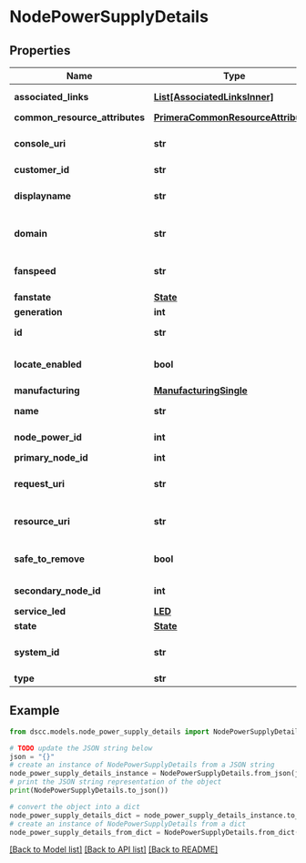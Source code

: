 # NodePowerSupplyDetails


## Properties

Name | Type | Description | Notes
------------ | ------------- | ------------- | -------------
**associated_links** | [**List[AssociatedLinksInner]**](AssociatedLinksInner.md) | Associated Links Details | [optional] 
**common_resource_attributes** | [**PrimeraCommonResourceAttributes**](PrimeraCommonResourceAttributes.md) |  | [optional] 
**console_uri** | **str** | consoleUri for detailed storage object | [optional] 
**customer_id** | **str** | customerId | [optional] 
**displayname** | **str** | Name to be used for display purposes | [optional] 
**domain** | **str** | Domain that the resource belongs to | [optional] 
**fanspeed** | **str** | Fan speed of the node power supply | [optional] 
**fanstate** | [**State**](State.md) |  | [optional] 
**generation** | **int** | generation | [optional] 
**id** | **str** | Unique Identifier of the resource. | [optional] 
**locate_enabled** | **bool** | Indicates if the locate beacon is enabled or not | [optional] 
**manufacturing** | [**ManufacturingSingle**](ManufacturingSingle.md) |  | [optional] 
**name** | **str** | Name of the resource. | [optional] 
**node_power_id** | **int** | Numeric ID of the resource | [optional] 
**primary_node_id** | **int** | Primary node ID. | [optional] 
**request_uri** | **str** | requestUri for detailed node power object | [optional] 
**resource_uri** | **str** | resourceUri for detailed node power object | [optional] 
**safe_to_remove** | **bool** | Indicates if the component is safe to remove | [optional] 
**secondary_node_id** | **int** | Secondary node ID | [optional] 
**service_led** | [**LED**](LED.md) |  | [optional] 
**state** | [**State**](State.md) |  | [optional] 
**system_id** | **str** | SystemUid/Serial Number  of the array. | [optional] 
**type** | **str** | type | [optional] 

## Example

```python
from dscc.models.node_power_supply_details import NodePowerSupplyDetails

# TODO update the JSON string below
json = "{}"
# create an instance of NodePowerSupplyDetails from a JSON string
node_power_supply_details_instance = NodePowerSupplyDetails.from_json(json)
# print the JSON string representation of the object
print(NodePowerSupplyDetails.to_json())

# convert the object into a dict
node_power_supply_details_dict = node_power_supply_details_instance.to_dict()
# create an instance of NodePowerSupplyDetails from a dict
node_power_supply_details_from_dict = NodePowerSupplyDetails.from_dict(node_power_supply_details_dict)
```
[[Back to Model list]](../README.md#documentation-for-models) [[Back to API list]](../README.md#documentation-for-api-endpoints) [[Back to README]](../README.md)


